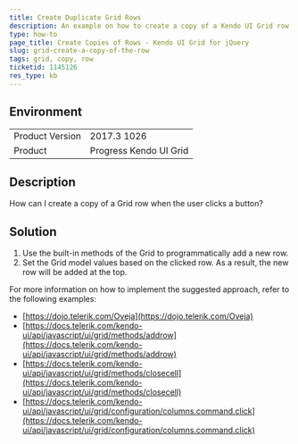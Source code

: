 ```yaml
---
title: Create Duplicate Grid Rows
description: An example on how to create a copy of a Kendo UI Grid row.
type: how-to
page_title: Create Copies of Rows - Kendo UI Grid for jQuery
slug: grid-create-a-copy-of-the-row
tags: grid, copy, row
ticketid: 1145126
res_type: kb
---
```


## Environment

<table>
	<tr>
		<td>Product Version</td>
		<td>2017.3 1026</td>
	</tr>
	<tr>
		<td>Product</td>
		<td>Progress Kendo UI Grid</td>
	</tr>
</table>


## Description

How can I create a copy of a Grid row when the user clicks a button?

## Solution

1. Use the built-in methods of the Grid to programmatically add a new row.
1. Set the Grid model values based on the clicked row. As a result, the new row will be added at the top.  

For more information on how to implement the suggested approach, refer to the following examples:
* [https://dojo.telerik.com/Oveja](https://dojo.telerik.com/Oveja)  
* [https://docs.telerik.com/kendo-ui/api/javascript/ui/grid/methods/addrow](https://docs.telerik.com/kendo-ui/api/javascript/ui/grid/methods/addrow)  
* [https://docs.telerik.com/kendo-ui/api/javascript/ui/grid/methods/closecell](https://docs.telerik.com/kendo-ui/api/javascript/ui/grid/methods/closecell)  
* [https://docs.telerik.com/kendo-ui/api/javascript/ui/grid/configuration/columns.command.click](https://docs.telerik.com/kendo-ui/api/javascript/ui/grid/configuration/columns.command.click)  
